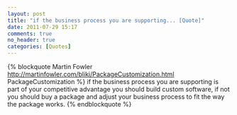 ```yaml
---
layout: post
title: "if the business process you are supporting... [Quote]"
date: 2011-07-29 15:17
comments: true
no_header: true
categories: [Quotes]
---
```

{% blockquote Martin Fowler http://martinfowler.com/bliki/PackageCustomization.html PackageCustomization %}
if the business process you are supporting is part of your competitive advantage you should build custom software, if not you should buy a package and adjust your business process to fit the way the package works.
{% endblockquote %}
